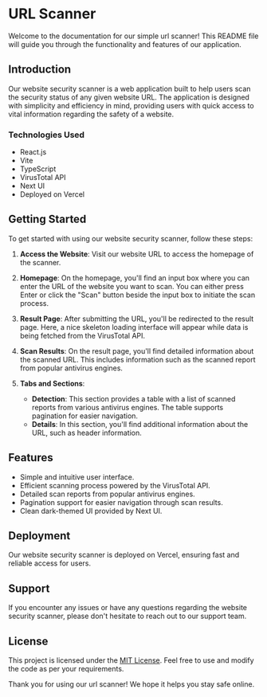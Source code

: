 # URL Scanner

Welcome to the documentation for our simple url scanner! This README file will guide you through the functionality and features of our application.

## Introduction

Our website security scanner is a web application built to help users scan the security status of any given website URL. The application is designed with simplicity and efficiency in mind, providing users with quick access to vital information regarding the safety of a website.

### Technologies Used

- React.js
- Vite
- TypeScript
- VirusTotal API
- Next UI
- Deployed on Vercel

## Getting Started

To get started with using our website security scanner, follow these steps:

1. **Access the Website**: Visit our website URL to access the homepage of the scanner.

2. **Homepage**: On the homepage, you'll find an input box where you can enter the URL of the website you want to scan. You can either press Enter or click the "Scan" button beside the input box to initiate the scan process.

3. **Result Page**: After submitting the URL, you'll be redirected to the result page. Here, a nice skeleton loading interface will appear while data is being fetched from the VirusTotal API.

4. **Scan Results**: On the result page, you'll find detailed information about the scanned URL. This includes information such as the scanned report from popular antivirus engines.

5. **Tabs and Sections**:
   - **Detection**: This section provides a table with a list of scanned reports from various antivirus engines. The table supports pagination for easier navigation.
   - **Details**: In this section, you'll find additional information about the URL, such as header information.

## Features

- Simple and intuitive user interface.
- Efficient scanning process powered by the VirusTotal API.
- Detailed scan reports from popular antivirus engines.
- Pagination support for easier navigation through scan results.
- Clean dark-themed UI provided by Next UI.

## Deployment

Our website security scanner is deployed on Vercel, ensuring fast and reliable access for users.

## Support

If you encounter any issues or have any questions regarding the website security scanner, please don't hesitate to reach out to our support team.

## License

This project is licensed under the [MIT License](LICENSE). Feel free to use and modify the code as per your requirements.

Thank you for using our url scanner! We hope it helps you stay safe online.
